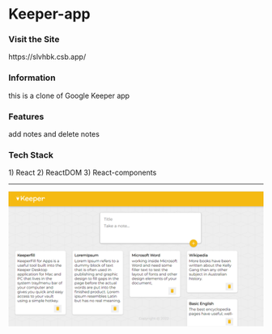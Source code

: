 # Keeper-app

<h3>Visit the Site</h3> https://slvhbk.csb.app/  

<h3>Information </h3> this is a clone of Google Keeper app

<h3>Features </h3> add notes and delete notes  

<h3>Tech Stack </h3>  1) React 2) ReactDOM 3) React-components

<hr>  

<img src="keeper.png" >

